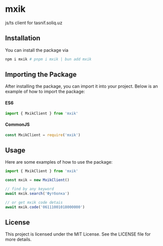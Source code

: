 # mxik

js/ts client for tasnif.soliq.uz

## Installation

You can install the package via


```sh 
npm i mxik # pnpm i mxik | bun add mxik
```

## Importing the Package
After installing the package, you can import it into your project. Below is an example of how to import the package:

#### ES6
```ts 
import { MxikClient } from 'mxik'
```

#### CommonJS
```ts
const MxikClient = require('mxik')
```

## Usage
Here are some examples of how to use the package:

```ts 
import { MxikClient } from 'mxik'

const mxik = new MxikClient()

// find by any keyword
await mxik.search('Футболка')

// or get mxik code detais
await mxik.code('06111001018000000')
```

## License
This project is licensed under the MIT License. See the LICENSE file for more details.

